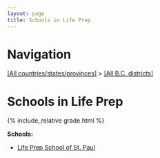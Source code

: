 ```yaml
---
layout: page
title: Schools in Life Prep
---
```

# Navigation

[[All countries/states/provinces]](../..) > [[All B.C. districts]](..)

# Schools in Life Prep

{% include_relative grade.html %}

**Schools:**

- [Life Prep School of St. Paul](Life_Prep_School_of_St._Paul.md)
